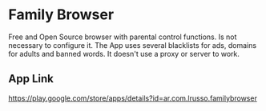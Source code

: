 # Family Browser

Free and Open Source browser with parental control functions. Is not necessary to configure it. The App uses several blacklists for ads, domains for adults and banned words. It doesn't use a proxy or server to work.

## App Link

https://play.google.com/store/apps/details?id=ar.com.lrusso.familybrowser
